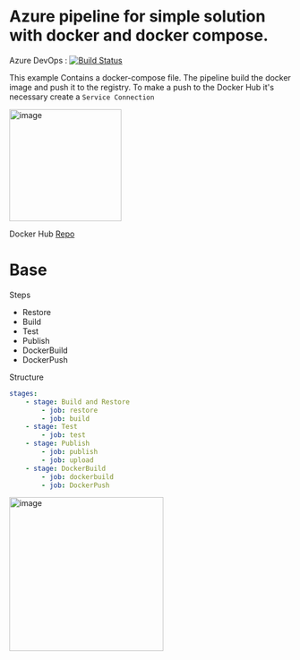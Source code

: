 # Azure pipeline for simple solution with docker and docker compose.

Azure DevOps : [![Build Status](https://dev.azure.com/wistercorp/azure-pipelines/_apis/build/status/BaseDocker?branchName=develop)](https://dev.azure.com/wistercorp/azure-pipelines/_build/latest?definitionId=48&branchName=develop)

This example Contains a docker-compose file. The pipeline build the docker image and push it to the registry.
To make a push to the Docker Hub it's necessary create a `Service Connection`

<img width="200" alt="image" src="https://user-images.githubusercontent.com/19657324/178547294-6dd02dd5-4547-4fd5-8bcb-e07b4d8e0972.png">


Docker Hub [Repo](https://hub.docker.com/repository/docker/wister/azure-pipelines)

# Base
Steps

 - Restore
 - Build
 - Test
 - Publish
 - DockerBuild
 - DockerPush

Structure

```yml
stages:
    - stage: Build and Restore
        - job: restore
        - job: build
    - stage: Test
        - job: test
    - stage: Publish
        - job: publish
        - job: upload
    - stage: DockerBuild
        - job: dockerbuild
        - job: DockerPush
```
<img width="275" alt="image" src="https://user-images.githubusercontent.com/19657324/178546952-f7a0ed82-1e22-4717-9497-dc23e65d5620.png">


